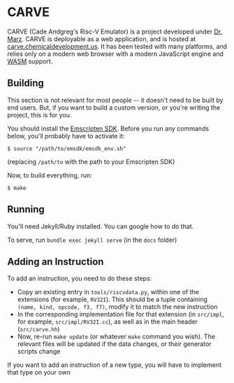 
# CARVE

CARVE (Cade Andgreg's Risc-V Emulator) is a project developed under [Dr. Marz](https://www.eecs.utk.edu/people/stephen-marz/). CARVE is deployable as a web application, and is hosted at [carve.chemicaldevelopment.us](https://carve.chemicaldevelopment.us). It has been tested with many platforms, and relies only on a modern web browser with a modern JavaScript engine and [WASM](https://webassembly.org/) support.

## Building

This section is not relevant for most people -- it doesn't need to be built by end users. But, if you want to build a custom version, or you're writing the project, this is for you.

You should install the [Emscripten SDK](https://emscripten.org/docs/getting_started/downloads.html). Before you run any commands below, you'll probably have to activate it:

```shell
$ source "/path/to/emsdk/emsdk_env.sh"
```

(replacing `/path/to` with the path to your Emscripten SDK)

Now, to build everything, run:

```shell
$ make
```

## Running

You'll need Jekyll/Ruby installed. You can google how to do that.

To serve, run `bundle exec jekyll serve` (in the `docs` folder)

## Adding an Instruction

To add an instruction, you need to do these steps:

  * Copy an existing entry in `tools/riscvdata.py`, within one of the extensions (for example, `RV32I`). This should be a tuple containing `(name, kind, opcode, f3, f7)`, modify it to match the new instruction
  * In the corresponding implementation file for that extension (in `src/impl`, for example, `src/impl/RV32I.cc`), as well as in the main header (`src/carve.hh`)
  * Now, re-run `make update` (or whatever `make` command you wish). The relevant files will be updated if the data changes, or their generator scripts change

If you want to add an instruction of a new type, you will have to implement that type on your own
